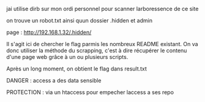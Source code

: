 jai utilise dirb sur mon ordi personnel pour scanner larboressence de ce site

on trouve un robot.txt ainsi quun dossier .hidden et admin

page : http://192.168.1.32/.hidden/

Il s'agit ici de chercher le flag parmis les nombreux README existant. On va donc utiliser la méthode du scrapping, c'est à dire récupérer le contenu d'une page web grâce à un ou plusieurs scripts.

Après un long moment, on obtient le flag dans result.txt

DANGER :
access a des data sensible

PROTECTION :
via un htaccess pour empecher laccess a ses repo
